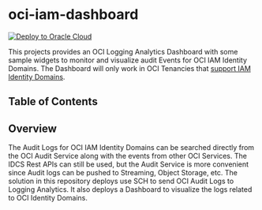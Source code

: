 # oci-iam-dashboard
[![Deploy to Oracle Cloud](https://oci-resourcemanager-plugin.plugins.oci.oraclecloud.com/latest/deploy-to-oracle-cloud.svg)](https://cloud.oracle.com/resourcemanager/stacks/create?zipUrl=https://github.com/gsrz23/oci-iam-dashboard/archive/refs/heads/main.zip)

This projects provides an OCI Logging Analytics Dashboard with some sample widgets to monitor and visualize audit Events for OCI IAM Identity Domains.  The Dashboard will only work in OCI Tenancies that [support IAM Identity Domains](https://docs.oracle.com/en-us/iaas/Content/Identity/getstarted/identity-domains.htm#identity_documentation__updated-identity-domains).  

## Table of Contents


## Overview

The Audit Logs for OCI IAM Identity Domains can be searched directly from the OCI Audit Service along with the events from other OCI Services.  The IDCS Rest APIs can still be used, but the Audit Service is more convenient since Audit logs can be pushed to Streaming, Object Storage, etc.  The solution in this repository deploys use SCH to send OCI Audit Logs to Logging Analytics.  It also deploys a Dashboard to visualize the logs related to OCI Identity Domains.





